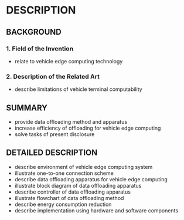 # DESCRIPTION

## BACKGROUND

### 1. Field of the Invention

- relate to vehicle edge computing technology

### 2. Description of the Related Art

- describe limitations of vehicle terminal computability

## SUMMARY

- provide data offloading method and apparatus
- increase efficiency of offloading for vehicle edge computing
- solve tasks of present disclosure

## DETAILED DESCRIPTION

- describe environment of vehicle edge computing system
- illustrate one-to-one connection scheme
- describe data offloading apparatus for vehicle edge computing
- illustrate block diagram of data offloading apparatus
- describe controller of data offloading apparatus
- illustrate flowchart of data offloading method
- describe energy consumption reduction
- describe implementation using hardware and software components

